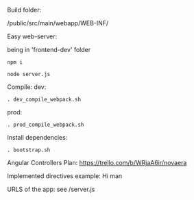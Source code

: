 Build folder:

/public/src/main/webapp/WEB-INF/

Easy web-server:

being in 'frontend-dev' folder
```
npm i
```

```
node server.js
```


Compile:
dev:
```
. dev_compile_webpack.sh
```

prod:
```
. prod_compile_webpack.sh
```


Install dependencies:
```
. bootstrap.sh
```

Angular Controllers Plan:
https://trello.com/b/WRjaA6ir/novaera


Implemented directives example:
<nice-button class="btn-blue">Hi man</nice-button>

<text class="inputSearch" ng-model="main.hello" label="name"></text>


URLS of the app:
see /server.js
